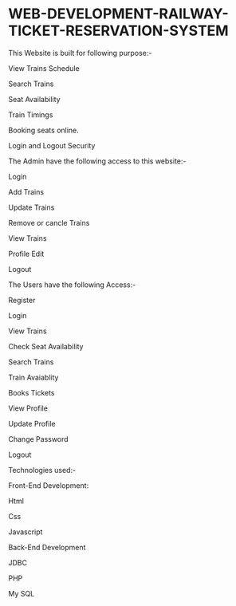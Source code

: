 # WEB-DEVELOPMENT-RAILWAY-TICKET-RESERVATION-SYSTEM
This Website is built for following purpose:-



View Trains Schedule


Search Trains


Seat Availability



Train Timings

Booking seats online.

Login and Logout Security


The Admin have the following access to this website:-



Login

Add Trains

Update Trains

Remove or cancle Trains

View Trains

Profile Edit

Logout

The Users have the following Access:-


Register

Login

View Trains

Check Seat Availability

Search Trains

Train Avaiablity 

Books Tickets

View Profile

Update Profile

Change Password

Logout

Technologies used:-

Front-End Development:

Html

Css

Javascript

Back-End Development

JDBC

PHP

My SQL

